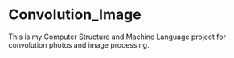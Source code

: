 # Convolution_Image
This is my Computer Structure and Machine Language project for convolution photos and image processing.
